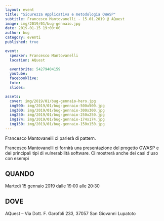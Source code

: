 ```yaml
---
layout: event
title: "Sicurezza Applicativa e metodologia OWASP"
subtitle: Francesco Mantovanelli - 15.01.2019 @ AQuest
image: img/2019/01/bug-gennaio.jpg
date: 2019-01-15 19:00:00
author: bug
category: eventi
published: true

event:
  speaker: Francesco Mantovanelli
  location: AQuest

  eventbrite: 54279404159
  youtube:
  facebooklive:
  foto: 
  slides:

assets:
  cover: img/2019/01/bug-gennaio-hero.jpg
  img500: img/2019/01/bug-gennaio-500x500.jpg
  img300: img/2019/01/bug-gennaio-300x300.jpg
  img250: img/2019/01/bug-gennaio-250x250.jpg
  img174: img/2019/01/bug-gennaio-174x174.jpg
  img150: img/2019/01/bug-gennaio-150x150.jpg
---
```


Francesco Mantovanelli ci parlerà di pattern.

Francesco Mantovanelli ci fornirà una presentazione del progetto OWASP e dei principali tipi di vulnerabilità software. Ci mostrerà anche dei casi d'uso con esempi

## QUANDO

Martedì 15 gennaio 2019 dalle 19:00 alle 20:30

## DOVE

AQuest – Via Dott. F. Garofoli 233, 37057 San Giovanni Lupatoto
